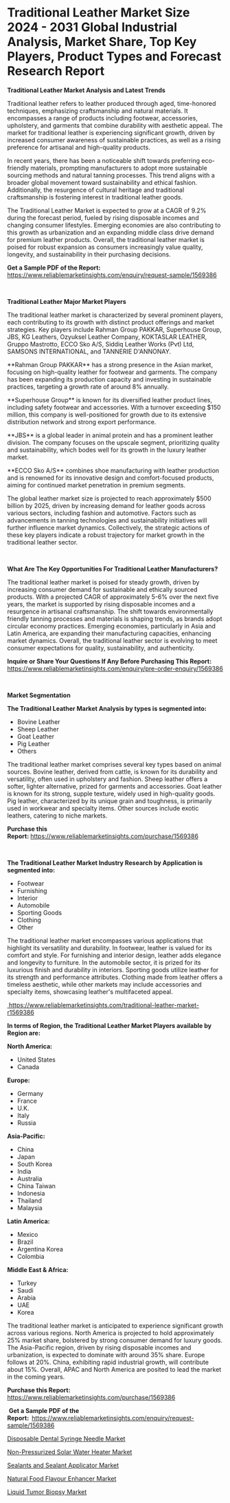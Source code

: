 <p><h1>Traditional Leather Market Size 2024 - 2031 Global Industrial Analysis, Market Share, Top Key Players, Product Types and Forecast Research Report</h1></p><p><strong>Traditional Leather Market Analysis and Latest Trends</strong></p>
<p><p>Traditional leather refers to leather produced through aged, time-honored techniques, emphasizing craftsmanship and natural materials. It encompasses a range of products including footwear, accessories, upholstery, and garments that combine durability with aesthetic appeal. The market for traditional leather is experiencing significant growth, driven by increased consumer awareness of sustainable practices, as well as a rising preference for artisanal and high-quality products.</p><p>In recent years, there has been a noticeable shift towards preferring eco-friendly materials, prompting manufacturers to adopt more sustainable sourcing methods and natural tanning processes. This trend aligns with a broader global movement toward sustainability and ethical fashion. Additionally, the resurgence of cultural heritage and traditional craftsmanship is fostering interest in traditional leather goods.</p><p>The Traditional Leather Market is expected to grow at a CAGR of 9.2% during the forecast period, fueled by rising disposable incomes and changing consumer lifestyles. Emerging economies are also contributing to this growth as urbanization and an expanding middle class drive demand for premium leather products. Overall, the traditional leather market is poised for robust expansion as consumers increasingly value quality, longevity, and sustainability in their purchasing decisions.</p></p>
<p><strong>Get a Sample PDF of the Report:&nbsp;</strong> <a href="https://www.reliablemarketinsights.com/enquiry/request-sample/1569386?utm_campaign=1739&utm_medium=2&utm_source=Github&utm_content=ia&utm_term=14102024&utm_id=traditional-leather">https://www.reliablemarketinsights.com/enquiry/request-sample/1569386</a></p>
<p>&nbsp;</p>
<p><strong>Traditional Leather Major Market Players</strong></p>
<p><p>The traditional leather market is characterized by several prominent players, each contributing to its growth with distinct product offerings and market strategies. Key players include Rahman Group PAKKAR, Superhouse Group, JBS, KG Leathers, Ozyuksel Leather Company, KOKTASLAR LEATHER, Gruppo Mastrotto, ECCO Sko A/S, Siddiq Leather Works (Pvt) Ltd, SAMSONS INTERNATIONAL, and TANNERIE D'ANNONAY.</p><p>**Rahman Group PAKKAR** has a strong presence in the Asian market, focusing on high-quality leather for footwear and garments. The company has been expanding its production capacity and investing in sustainable practices, targeting a growth rate of around 8% annually.</p><p>**Superhouse Group** is known for its diversified leather product lines, including safety footwear and accessories. With a turnover exceeding $150 million, this company is well-positioned for growth due to its extensive distribution network and strong export performance.</p><p>**JBS** is a global leader in animal protein and has a prominent leather division. The company focuses on the upscale segment, prioritizing quality and sustainability, which bodes well for its growth in the luxury leather market.</p><p>**ECCO Sko A/S** combines shoe manufacturing with leather production and is renowned for its innovative design and comfort-focused products, aiming for continued market penetration in premium segments.</p><p>The global leather market size is projected to reach approximately $500 billion by 2025, driven by increasing demand for leather goods across various sectors, including fashion and automotive. Factors such as advancements in tanning technologies and sustainability initiatives will further influence market dynamics. Collectively, the strategic actions of these key players indicate a robust trajectory for market growth in the traditional leather sector.</p></p>
<p>&nbsp;</p>
<p><strong>What Are The Key Opportunities For Traditional Leather Manufacturers?</strong></p>
<p><p>The traditional leather market is poised for steady growth, driven by increasing consumer demand for sustainable and ethically sourced products. With a projected CAGR of approximately 5-6% over the next five years, the market is supported by rising disposable incomes and a resurgence in artisanal craftsmanship. The shift towards environmentally friendly tanning processes and materials is shaping trends, as brands adopt circular economy practices. Emerging economies, particularly in Asia and Latin America, are expanding their manufacturing capacities, enhancing market dynamics. Overall, the traditional leather sector is evolving to meet consumer expectations for quality, sustainability, and authenticity.</p></p>
<p><strong>Inquire or Share Your Questions If Any Before Purchasing This Report:</strong> <a href="https://www.reliablemarketinsights.com/enquiry/pre-order-enquiry/1569386?utm_campaign=1739&utm_medium=2&utm_source=Github&utm_content=ia&utm_term=14102024&utm_id=traditional-leather">https://www.reliablemarketinsights.com/enquiry/pre-order-enquiry/1569386</a></p>
<p>&nbsp;</p>
<p><strong>Market Segmentation</strong></p>
<p><strong>The Traditional Leather Market Analysis by types is segmented into:</strong></p>
<p><ul><li>Bovine Leather</li><li>Sheep Leather</li><li>Goat Leather</li><li>Pig Leather</li><li>Others</li></ul></p>
<p><p>The traditional leather market comprises several key types based on animal sources. Bovine leather, derived from cattle, is known for its durability and versatility, often used in upholstery and fashion. Sheep leather offers a softer, lighter alternative, prized for garments and accessories. Goat leather is known for its strong, supple texture, widely used in high-quality goods. Pig leather, characterized by its unique grain and toughness, is primarily used in workwear and specialty items. Other sources include exotic leathers, catering to niche markets.</p></p>
<p><strong>Purchase this Report:&nbsp;</strong><a href="https://www.reliablemarketinsights.com/purchase/1569386?utm_campaign=1739&utm_medium=2&utm_source=Github&utm_content=ia&utm_term=14102024&utm_id=traditional-leather">https://www.reliablemarketinsights.com/purchase/1569386</a></p>
<p>&nbsp;</p>
<p><strong>The Traditional Leather Market Industry Research by Application is segmented into:</strong></p>
<p><ul><li>Footwear</li><li>Furnishing</li><li>Interior</li><li>Automobile</li><li>Sporting Goods</li><li>Clothing</li><li>Other</li></ul></p>
<p><p>The traditional leather market encompasses various applications that highlight its versatility and durability. In footwear, leather is valued for its comfort and style. For furnishing and interior design, leather adds elegance and longevity to furniture. In the automobile sector, it is prized for its luxurious finish and durability in interiors. Sporting goods utilize leather for its strength and performance attributes. Clothing made from leather offers a timeless aesthetic, while other markets may include accessories and specialty items, showcasing leather's multifaceted appeal.</p></p>
<p><a href="https://www.reliablemarketinsights.com/traditional-leather-market-r1569386?utm_campaign=1739&utm_medium=2&utm_source=Github&utm_content=ia&utm_term=14102024&utm_id=traditional-leather">&nbsp;https://www.reliablemarketinsights.com/traditional-leather-market-r1569386</a></p>
<p><strong>In terms of Region, the Traditional Leather Market Players available by Region are:</strong></p>
<p>
    <p> <strong> North America: </strong>
        <ul>
            <li>United States</li>
            <li>Canada</li>
        </ul>
        </p> 
    <p> <strong> Europe: </strong>
        <ul>
            <li>Germany</li>
            <li>France</li>
            <li>U.K.</li>
            <li>Italy</li>
            <li>Russia</li>
        </ul>
        </p> 
    <p> <strong> Asia-Pacific: </strong>
        <ul>
            <li>China</li>
            <li>Japan</li>
            <li>South Korea</li>
            <li>India</li>
            <li>Australia</li>
            <li>China Taiwan</li>
            <li>Indonesia</li>
            <li>Thailand</li>
            <li>Malaysia</li>
        </ul>
        </p> 
    <p> <strong> Latin America: </strong>
        <ul>
            <li>Mexico</li>
            <li>Brazil</li>
            <li>Argentina Korea</li>
            <li>Colombia</li>
        </ul>
        </p> 
    <p> <strong> Middle East & Africa: </strong>
        <ul>
            <li>Turkey</li>
            <li>Saudi</li>
            <li>Arabia</li>
            <li>UAE</li>
            <li>Korea</li>
        </ul>
    </p>
    </p>
<p><p>The traditional leather market is anticipated to experience significant growth across various regions. North America is projected to hold approximately 25% market share, bolstered by strong consumer demand for luxury goods. The Asia-Pacific region, driven by rising disposable incomes and urbanization, is expected to dominate with around 35% share. Europe follows at 20%. China, exhibiting rapid industrial growth, will contribute about 15%. Overall, APAC and North America are posited to lead the market in the coming years.</p></p>
<p><strong>Purchase this Report: </strong><a href="https://www.reliablemarketinsights.com/purchase/1569386?utm_campaign=1739&utm_medium=2&utm_source=Github&utm_content=ia&utm_term=14102024&utm_id=traditional-leather">https://www.reliablemarketinsights.com/purchase/1569386</a></p>
<p>&nbsp;<strong>Get a Sample PDF of the Report:&nbsp;&nbsp;</strong><a href="https://www.reliablemarketinsights.com/enquiry/request-sample/1569386?utm_campaign=1739&utm_medium=2&utm_source=Github&utm_content=ia&utm_term=14102024&utm_id=traditional-leather">https://www.reliablemarketinsights.com/enquiry/request-sample/1569386</a></p>
<p><strong></strong></p>
<p><p><a href="https://www.linkedin.com/pulse/emerging-disposable-dental-syringe-needle-market-oecfe?trk=public_post_embed_feed-article-content&utm_campaign=1739&utm_medium=2&utm_source=Github&utm_content=ia&utm_term=14102024&utm_id=traditional-leather">Disposable Dental Syringe Needle Market</a></p><p><a href="https://www.linkedin.com/pulse/investment-opportunities-non-pressurized-solar-water-heater-sector-h8pme?trk=public_post_embed_feed-article-content&utm_campaign=1739&utm_medium=2&utm_source=Github&utm_content=ia&utm_term=14102024&utm_id=traditional-leather">Non-Pressurized Solar Water Heater Market</a></p><p><a href="https://www.linkedin.com/pulse/sealants-sealant-applicator-market-refracting-trends-consumer-yrrbe?trk=public_post_embed_feed-article-content&utm_campaign=1739&utm_medium=2&utm_source=Github&utm_content=ia&utm_term=14102024&utm_id=traditional-leather">Sealants and Sealant Applicator Market</a></p><p><a href="https://www.linkedin.com/pulse/natural-food-flavour-enhancer-market-share-analysis-growth-cxd6c?trk=public_post_embed_feed-article-content&utm_campaign=1739&utm_medium=2&utm_source=Github&utm_content=ia&utm_term=14102024&utm_id=traditional-leather">Natural Food Flavour Enhancer Market</a></p><p><a href="https://www.linkedin.com/pulse/liquid-tumor-biopsy-market-matrix-applications-types-cagr-growth-lm6ae?trk=public_post_embed_feed-article-content&utm_campaign=1739&utm_medium=2&utm_source=Github&utm_content=ia&utm_term=14102024&utm_id=traditional-leather">Liquid Tumor Biopsy Market</a></p></p>